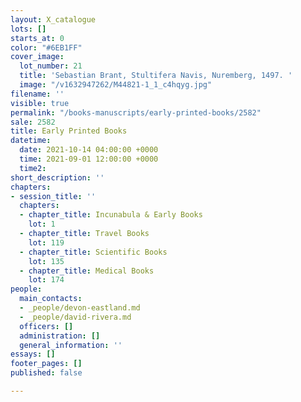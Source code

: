 ```yaml
---
layout: X_catalogue
lots: []
starts_at: 0
color: "#6EB1FF"
cover_image:
  lot_number: 21
  title: 'Sebastian Brant, Stultifera Navis, Nuremberg, 1497. '
  image: "/v1632947262/M44821-1_1_c4hqyg.jpg"
filename: ''
visible: true
permalink: "/books-manuscripts/early-printed-books/2582"
sale: 2582
title: Early Printed Books
datetime:
  date: 2021-10-14 04:00:00 +0000
  time: 2021-09-01 12:00:00 +0000
  time2: 
short_description: ''
chapters:
- session_title: ''
  chapters:
  - chapter_title: Incunabula & Early Books
    lot: 1
  - chapter_title: Travel Books
    lot: 119
  - chapter_title: Scientific Books
    lot: 135
  - chapter_title: Medical Books
    lot: 174
people:
  main_contacts:
  - _people/devon-eastland.md
  - _people/david-rivera.md
  officers: []
  administration: []
  general_information: ''
essays: []
footer_pages: []
published: false

---
```

